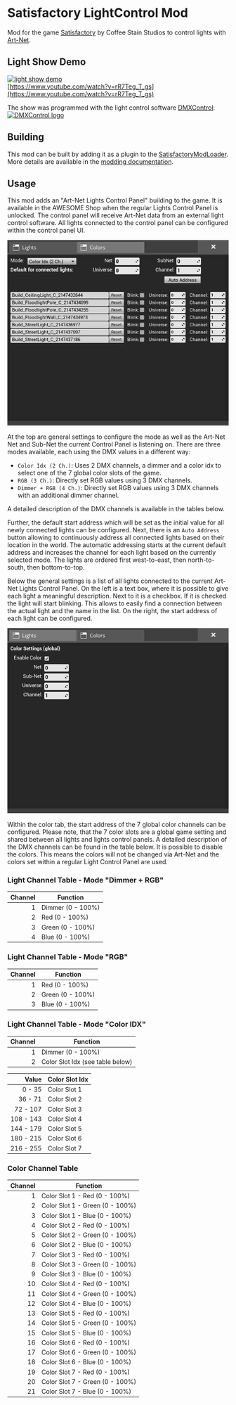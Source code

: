 # Satisfactory LightControl Mod

Mod for the game [Satisfactory](https://www.satisfactorygame.com/) by Coffee Stain Studios to control lights with [Art-Net](https://en.wikipedia.org/wiki/Art-Net).

## Light Show Demo

[![light show demo](https://img.youtube.com/vi/rR7Teg_T_gs/mqdefault.jpg)](https://www.youtube.com/watch?v=rR7Teg_T_gs)  
[https://www.youtube.com/watch?v=rR7Teg_T_gs](https://www.youtube.com/watch?v=rR7Teg_T_gs)

The show was programmed with the light control software [DMXControl](https://dmxcontrol.de/):  
[![DMXControl logo](https://dmxcontrol.de/images/logo/dmxc_logo_2018_bright_no_slogan_75px.png)](https://dmxcontrol.de/)

## Building

This mod can be built by adding it as a plugin to the [SatisfactoryModLoader](https://github.com/satisfactorymodding/SatisfactoryModLoader).
More details are available in the [modding documentation](https://docs.ficsit.app/satisfactory-modding/latest/index.html).

## Usage

This mod adds an "Art-Net Lights Control Panel" building to the game.
It is available in the AWESOME Shop when the regular Lights Control Panel is unlocked.
The control panel will receive Art-Net data from an external light control software.
All lights connected to the control panel can be configured within the control panel UI.

![Art-Net Lights Control Panel UI](Docs/ControlPanelUI_Lights.png)

At the top are general settings to configure the mode as well as the Art-Net Net and Sub-Net the current Control Panel is listening on.
There are three modes available, each using the DMX values in a different way:

- `Color Idx (2 Ch.)`: Uses 2 DMX channels, a dimmer and a color idx to select one of the 7 global color slots of the game.
- `RGB (3 Ch.)`: Directly set RGB values using 3 DMX channels.
- `Dimmer + RGB (4 Ch.)`: Directly set RGB values using 3 DMX channels with an additional dimmer channel.

A detailed description of the DMX channels is available in the tables below.

Further, the default start address which will be set as the initial value for all newly connected lights can be configured.
Next, there is an `Auto Address` button allowing to continuously address all connected lights based on their location in the world.
The automatic addressing starts at the current default address and increases the channel for each light based on the currently selected mode.
The lights are ordered first west-to-east, then north-to-south, then bottom-to-top.

Below the general settings is a list of all lights connected to the current Art-Net Lights Control Panel.
On the left is a text box, where it is possible to give each light a meaningful description.
Next to it is a checkbox. If it is checked the light will start blinking.
This allows to easily find a connection between the actual light and the name in the list.
On the right, the start address of each light can be configured.

![Art-Net Lights Control Panel UI](Docs/ControlPanelUI_Colors.png)

Within the color tab, the start address of the 7 global color channels can be configured.
Please note, that the 7 color slots are a global game setting and shared between all lights and lights control panels.
A detailed description of the DMX channels can be found in the table below.
It is possible to disable the colors.
This means the colors will not be changed via Art-Net and the colors set within a regular Light Control Panel are used.

### Light Channel Table - Mode "Dimmer + RGB"

| Channel | Function          |
|--------:|-------------------|
|       1 | Dimmer (0 - 100%) |
|       2 | Red (0 - 100%)    |
|       3 | Green (0 - 100%)  |
|       4 | Blue (0 - 100%)   |

### Light Channel Table - Mode "RGB"

| Channel | Function         |
|--------:|------------------|
|       1 | Red (0 - 100%)   |
|       2 | Green (0 - 100%) |
|       3 | Blue (0 - 100%)  |

### Light Channel Table - Mode "Color IDX"

| Channel | Function                         |
|--------:|----------------------------------|
|       1 | Dimmer (0 - 100%)                |
|       2 | Color Slot Idx (see table below) |

|     Value | Color Slot Idx |
|----------:|----------------|
|   0 -  35 | Color Slot 1   |
|  36 -  71 | Color Slot 2   |
|  72 - 107 | Color Slot 3   |
| 108 - 143 | Color Slot 4   |
| 144 - 179 | Color Slot 5   |
| 180 - 215 | Color Slot 6   |
| 216 - 255 | Color Slot 7   |

### Color Channel Table

| Channel | Function                        |
|--------:|---------------------------------|
|       1 | Color Slot 1 - Red (0 - 100%)   |
|       2 | Color Slot 1 - Green (0 - 100%) |
|       3 | Color Slot 1 - Blue (0 - 100%)  |
|       4 | Color Slot 2 - Red (0 - 100%)   |
|       5 | Color Slot 2 - Green (0 - 100%) |
|       6 | Color Slot 2 - Blue (0 - 100%)  |
|       7 | Color Slot 3 - Red (0 - 100%)   |
|       8 | Color Slot 3 - Green (0 - 100%) |
|       9 | Color Slot 3 - Blue (0 - 100%)  |
|      10 | Color Slot 4 - Red (0 - 100%)   |
|      11 | Color Slot 4 - Green (0 - 100%) |
|      12 | Color Slot 4 - Blue (0 - 100%)  |
|      13 | Color Slot 5 - Red (0 - 100%)   |
|      14 | Color Slot 5 - Green (0 - 100%) |
|      15 | Color Slot 5 - Blue (0 - 100%)  |
|      16 | Color Slot 6 - Red (0 - 100%)   |
|      17 | Color Slot 6 - Green (0 - 100%) |
|      18 | Color Slot 6 - Blue (0 - 100%)  |
|      19 | Color Slot 7 - Red (0 - 100%)   |
|      20 | Color Slot 7 - Green (0 - 100%) |
|      21 | Color Slot 7 - Blue (0 - 100%)  |

